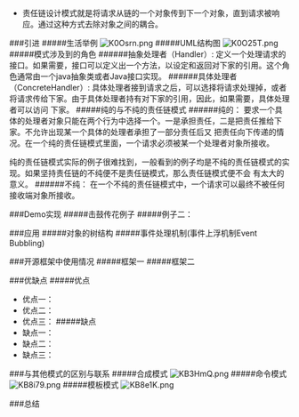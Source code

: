 - 责任链设计模式就是将请求从链的一个对象传到下一个对象，直到请求被响应。通过这种方式去除对象之间的耦合。
   
###引进
#####生活举例
![K0Osrn.png](https://s2.ax1x.com/2019/10/26/K0Osrn.png)
#####UML结构图
![K0O25T.png](https://s2.ax1x.com/2019/10/26/K0O25T.png)
#####模式涉及到的角色
######抽象处理者（Handler）:
定义一个处理请求的接口。如果需要，接口可以定义出一个方法，以设定和返回对下家的引用。这个角色通常由一个java抽象类或者Java接口实现。
######具体处理者（ConcreteHandler）:
具体处理者接到请求之后，可以选择将请求处理掉，或者将请求传给下家。由于具体处理者持有对下家的引用，因此，如果需要，具体处理者可以访问
下家。
#####纯的与不纯的责任链模式
######纯的：
要求一个具体的处理者对象只能在两个行为中选择一个。一是承担责任，二是把责任推给下家。不允许出现某一个具体的处理者承担了一部分责任后又
把责任向下传递的情况。在一个纯的责任链模式里面，一个请求必须被某一个处理者对象所接收。

纯的责任链模式实际的例子很难找到，一般看到的例子均是不纯的责任链模式的实现。如果坚持责任链的不纯便不是责任链模式，那么责任链模式便不会
有太大的意义。
######不纯：
在一个不纯的责任链模式中，一个请求可以最终不被任何接收端对象所接收。

###Demo实现
#####击鼓传花例子
#####例子二：

###应用
#####对象的树结构
#####事件处理机制(事件上浮机制Event Bubbling)


###开源框架中使用情况
#####框架一
#####框架二

###优缺点
#####优点
- 优点一：
- 优点二：
- 优点三：
#####缺点
- 缺点一：
- 缺点二：
- 缺点三：

###与其他模式的区别与联系
#####合成模式
![KB3HmQ.png](https://s2.ax1x.com/2019/10/26/KB3HmQ.png)
#####命令模式
![KB8i79.png](https://s2.ax1x.com/2019/10/26/KB8i79.png)
#####模板模式
![KB8e1K.png](https://s2.ax1x.com/2019/10/26/KB8e1K.png)


###总结


